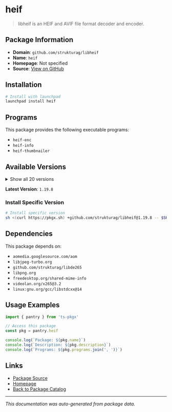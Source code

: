 # heif

> libheif is an HEIF and AVIF file format decoder and encoder.

## Package Information

- **Domain**: `github.com/strukturag/libheif`
- **Name**: `heif`
- **Homepage**: Not specified
- **Source**: [View on GitHub](https://github.com/pkgxdev/pantry/tree/main/projects/github.com/strukturag/libheif/package.yml)

## Installation

```bash
# Install with launchpad
launchpad install heif
```

## Programs

This package provides the following executable programs:

- `heif-enc`
- `heif-info`
- `heif-thumbnailer`

## Available Versions

<details>
<summary>Show all 20 versions</summary>

- `1.19.8`, `1.19.7`, `1.19.6`, `1.19.5`, `1.19.4`
- `1.19.3`, `1.19.2`, `1.19.1`, `1.19.0`, `1.18.2`
- `1.18.1`, `1.18.0`, `1.17.6`, `1.17.5`, `1.17.4`
- `1.17.3`, `1.17.2`, `1.17.1`, `1.17.0`, `1.16.2`

</details>

**Latest Version**: `1.19.8`

### Install Specific Version

```bash
# Install specific version
sh <(curl https://pkgx.sh) +github.com/strukturag/libheif@1.19.8 -- $SHELL -i
```

## Dependencies

This package depends on:

- `aomedia.googlesource.com/aom`
- `libjpeg-turbo.org`
- `github.com/strukturag/libde265`
- `libpng.org`
- `freedesktop.org/shared-mime-info`
- `videolan.org/x265@3.2`
- `linux:gnu.org/gcc/libstdcxx@14`

## Usage Examples

```typescript
import { pantry } from 'ts-pkgx'

// Access this package
const pkg = pantry.heif

console.log(`Package: ${pkg.name}`)
console.log(`Description: ${pkg.description}`)
console.log(`Programs: ${pkg.programs.join(', ')}`)
```

## Links

- [Package Source](https://github.com/pkgxdev/pantry/tree/main/projects/github.com/strukturag/libheif/package.yml)
- [Homepage](#)
- [Back to Package Catalog](../../package-catalog.md)

---

*This documentation was auto-generated from package data.*

